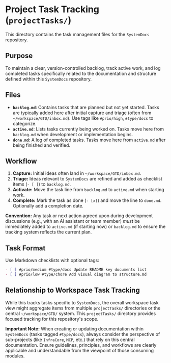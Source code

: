 # Project Task Tracking (`projectTasks/`)

This directory contains the task management files for the `SystemDocs` repository.

## Purpose

To maintain a clear, version-controlled backlog, track active work, and log completed tasks specifically related to the documentation and structure defined within this `SystemDocs` repository.

## Files

*   **`backlog.md`**: Contains tasks that are planned but not yet started. Tasks are typically added here after initial capture and triage (often from `~/workspace/GTD/inbox.md`). Use tags like `#prio/high`, `#type/docs` to categorize.
*   **`active.md`**: Lists tasks currently being worked on. Tasks move here from `backlog.md` when development or implementation begins.
*   **`done.md`**: A log of completed tasks. Tasks move here from `active.md` after being finished and verified.

## Workflow

1.  **Capture:** Initial ideas often land in `~/workspace/GTD/inbox.md`.
2.  **Triage:** Ideas relevant to `SystemDocs` are refined and added as checklist items (`- [ ]`) to `backlog.md`.
3.  **Activate:** Move the task line from `backlog.md` to `active.md` when starting work.
4.  **Complete:** Mark the task as done (`- [x]`) and move the line to `done.md`. Optionally add a completion date.

**Convention:** Any task or next action agreed upon during development discussions (e.g., with an AI assistant or team member) *must* be immediately added to `active.md` (if starting now) or `backlog.md` to ensure the tracking system reflects the current plan.

## Task Format

Use Markdown checklists with optional tags:

```markdown
- [ ] #prio/medium #type/docs Update README key documents list
- [ ] #prio/low #type/chore Add visual diagram to structure.md
```

## Relationship to Workspace Task Tracking

While this tracks tasks specific to `SystemDocs`, the overall workspace task view might aggregate items from multiple `projectTasks/` directories or the central `~/workspace/GTD/` system. This `projectTasks/` directory provides focused tracking for this repository's scope.

**Important Note:** When creating or updating documentation within `SystemDocs` (tasks tagged `#type/docs`), always consider the perspective of sub-projects (like `InfraCore`, `MCP`, etc.) that rely on this central documentation. Ensure guidelines, principles, and workflows are clearly applicable and understandable from the viewpoint of those consuming modules. 
